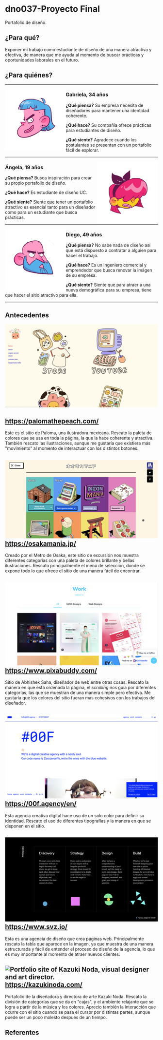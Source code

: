 # dno037-Proyecto Final
Portafolio de diseño. 

## ¿Para qué?
Exponer mi trabajo como estudiante de diseño de una manera atractiva y efectiva, de manera que me ayuda al momento de buscar prácticas y oportunidades laborales en el futuro.

## ¿Para quiénes?

-----

<img align="left" width="200" height="200" src="https://raw.githubusercontent.com/vale-herrera/dno037-Proyecto-Final/main/images/proto-persona-1.png">

### Gabriela, 34 años

**¿Qué piensa?** Su empresa necesita de diseñadores para mantener una identidad coherente.

**¿Qué hace?** Su compañía ofrece prácticas para estudiantes de diseño. 

**¿Qué siente?** Agradece cuando los postulantes se presentan con un portafolio fácil de explorar.

------

<img align="right" width="200" height="200" src="https://raw.githubusercontent.com/vale-herrera/dno037-Proyecto-Final/main/images/proto-persona-2.png">

### Ángela, 19 años

**¿Qué piensa?** Busca inspiración para crear su propio portafolio de diseño.

**¿Qué hace?** Es estudiante de diseño UC. 

**¿Qué siente?** Siente que tener un portafolio atractivo es esencial tanto para un diseñador como para un estudiante que busca prácticas.

-----

<img align="left" width="200" height="200" src="https://raw.githubusercontent.com/vale-herrera/dno037-Proyecto-Final/main/images/proto-persona-3.png">

### Diego, 49 años

**¿Qué piensa?** No sabe nada de diseño así que está dispuesto a contratar a alguien para hacer el trabajo.

**¿Qué hace?** Es un ingeniero comercial y emprendedor que busca renovar la imágen de su empresa.

**¿Qué siente?** Siente que para atraer a una nueva demográfica para su empresa, tiene que hacer el sitio atractivo para ella.

-----

## Antecedentes

![Paloma, una ilustradora mexicana](/images/peach.png)

https://palomathepeach.com/
----
Este es el sitio de Paloma, una ilustradora mexicana. Rescato la paleta de colores que se usa en toda la página, la que la hace coherente y atractiva. También rescato las ilustraciones, aunque me gustaría que existiera más "movimiento" al momento de interactuar con los distintos botones.


![excursion site produced by Osaka Metro](/images/osakamania.png)
https://osakamania.jp/
----
Creado por el Metro de Osaka, este sitio de excursión nos muestra diferentes categorías con una paleta de colores brillante y bellas ilustraciones. Rescato principalmente el menú de selección, donde se expone todo lo que ofrece el sitio de una manera fácil de encontrar.


![Abhishek Saha, Graphic, UI/UX, Web Designer and also a Front-End Developer.](/images/pixabuddy.png) 
https://www.pixabuddy.com/
---- 
Sitio de Abhishek Saha, diseñador de web entre otras cosas. Rescato la manera en que está ordenada la página, el *scrolling* nos guía por diferentes categorías, las que se muestran de una manera simple pero efectiva. Me gustaría que los colores del sitio fueran mas cohesivos con los trabajos del diseñador.


![Creative agency, focused on digital projects and event planning.](/images/00f.png)
https://00f.agency/en/
----
Esta agencia creativa digital hace uso de un solo color para definir su identidad. Rescato el uso de diferentes tipografías y la manera en que se disponen en el sitio.


![SVZ is powered by dynamic and passionate designers, developers, and digital strategists focused on creating high-end marketing websites.](/images/svz.png)
https://www.svz.io/
----
Esta es una agencia de diseño que crea páginas web. Principalmente rescato la tabla que aparece en la imagen, ya que muestra de una manera estructurada y fácil de entender el proceso de diseño de la agencia, lo que es muy importante al momento de atraer nuevos clientes.


![Portfolio site of Kazuki Noda, visual designer and art director.](/images/kazuki.png)
https://kazukinoda.com/
----
Portafolio de la diseñadora y directora de arte Kazuki Noda. Rescato la división de categorías que se da en "cajas", y el ambiente relajante que se logra a partir de la música y los colores. Aprecio también la interacción que ocurre con el sitio cuando se pasa el cursor por distintas partes, aunque puede ser un poco molesto después de un tiempo.


## Referentes 
